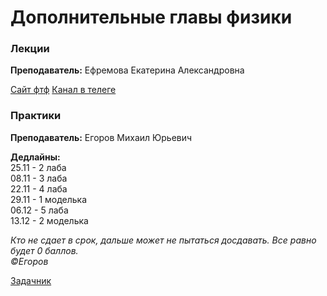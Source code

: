 # Дополнительные главы физики 

### Лекции

**Преподаватель:** Ефремова Екатерина Александровна 

[Сайт фтф](https://study.physics.itmo.ru/?redirect=0)
[Канал в телеге](https://t.me/+uM8tUN7MHs84Y2Ri)

### Практики 

**Преподаватель:** Егоров Михаил Юрьевич

**Дедлайны:**  
25.11 - 2 лаба  
08.11 - 3 лаба  
22.11 - 4 лаба  
29.11 - 1 моделька  
06.12 - 5 лаба  
13.12 - 2 моделька

*Кто не сдает в срок, дальше может не пытаться досдавать. Все равно будет 0 баллов.*  
                                                             *©Егоров*    

[Задачник](https://drive.google.com/file/d/1OwxaZsfHm7U6C8P_vKnFoHS-Gh21qTfI/view?usp=sharing)
